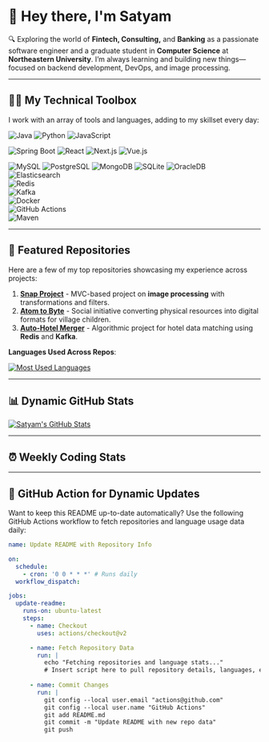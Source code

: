 # 👋 Hey there, I'm Satyam

🔍 Exploring the world of **Fintech, Consulting,** and **Banking** as a passionate software engineer and a graduate student in **Computer Science** at **Northeastern University**. I’m always learning and building new things—focused on backend development, DevOps, and image processing.

---


## 🧑‍💻 My Technical Toolbox
I work with an array of tools and languages, adding to my skillset every day:


![Java](https://img.shields.io/badge/Code-Java-blue?style=for-the-badge&logo=java&logoColor=white)  ![Python](https://img.shields.io/badge/Code-Python-blue?style=for-the-badge&logo=python&logoColor=white)  ![JavaScript](https://img.shields.io/badge/Code-JavaScript-blue?style=for-the-badge&logo=javascript&logoColor=white)  

![Spring Boot](https://img.shields.io/badge/Framework-SpringBoot-brightgreen?style=for-the-badge&logo=springboot&logoColor=white)  ![React](https://img.shields.io/badge/Framework-React-blue?style=for-the-badge&logo=react&logoColor=white)  ![Next.js](https://img.shields.io/badge/Framework-Next.js-black?style=for-the-badge&logo=nextdotjs&logoColor=white)  ![Vue.js](https://img.shields.io/badge/Framework-Vue.js-brightgreen?style=for-the-badge&logo=vuejs&logoColor=white)  

![MySQL](https://img.shields.io/badge/Database-MySQL-orange?style=for-the-badge&logo=mysql&logoColor=white)  ![PostgreSQL](https://img.shields.io/badge/Database-PostgreSQL-blue?style=for-the-badge&logo=postgresql&logoColor=white)  ![MongoDB](https://img.shields.io/badge/Database-MongoDB-green?style=for-the-badge&logo=mongodb&logoColor=white)  ![SQLite](https://img.shields.io/badge/Database-SQLite-lightblue?style=for-the-badge&logo=sqlite&logoColor=white)  ![OracleDB](https://img.shields.io/badge/Database-Oracle-red?style=for-the-badge&logo=oracle&logoColor=white)  
![Elasticsearch](https://img.shields.io/badge/Search-Elasticsearch-yellow?style=for-the-badge&logo=elasticsearch&logoColor=white)  
![Redis](https://img.shields.io/badge/Cache-Redis-red?style=for-the-badge&logo=redis&logoColor=white)  
![Kafka](https://img.shields.io/badge/Tools-Kafka-black?style=for-the-badge&logo=apachekafka&logoColor=white)  
![Docker](https://img.shields.io/badge/Tools-Docker-blue?style=for-the-badge&logo=docker&logoColor=white)  
![GitHub Actions](https://img.shields.io/badge/Tools-GitHub_Actions-lightgray?style=for-the-badge&logo=githubactions&logoColor=white)  
![Maven](https://img.shields.io/badge/Build-Maven-red?style=for-the-badge&logo=apachemaven&logoColor=white)

---

## 🚀 Featured Repositories
Here are a few of my top repositories showcasing my experience across projects:

1. **[Snap Project](https://github.com/satryampriyam01/snap)** - MVC-based project on **image processing** with transformations and filters.
2. **[Atom to Byte](https://github.com/satryampriyam01/atom-to-byte)** - Social initiative converting physical resources into digital formats for village children.
3. **[Auto-Hotel Merger](https://github.com/satryampriyam01/auto-hotel-merger)** - Algorithmic project for hotel data matching using **Redis** and **Kafka**.

**Languages Used Across Repos**:  

[![Most Used Languages](https://github-readme-stats.vercel.app/api/top-langs/?username=satyampriyam&langs_count=8&layout=compact&theme=radical)](https://github.com/anuraghazra/github-readme-stats)

---

## 📊 Dynamic GitHub Stats
[![Satyam's GitHub Stats](https://github-readme-stats.vercel.app/api?username=satyampriyam&show_icons=true&theme=radical&hide_border=true)](https://github.com/anuraghazra/github-readme-stats)

---

## ⏰ Weekly Coding Stats
<!-- This section will auto-update to show hours spent on various programming languages over the past week. -->
<!-- WakaTime Setup Required -->
<!--
[![Satyam's Coding Time](https://github-readme-stats.vercel.app/api/wakatime?username=satyampriyam&theme=radical&hide_border=true)](https://wakatime.com/@username)
-->

---

## 🤖 GitHub Action for Dynamic Updates
Want to keep this README up-to-date automatically? Use the following GitHub Actions workflow to fetch repositories and language usage data daily:

```yaml
name: Update README with Repository Info

on:
  schedule:
    - cron: '0 0 * * *' # Runs daily
  workflow_dispatch:

jobs:
  update-readme:
    runs-on: ubuntu-latest
    steps:
      - name: Checkout
        uses: actions/checkout@v2

      - name: Fetch Repository Data
        run: |
          echo "Fetching repositories and language stats..."
          # Insert script here to pull repository details, languages, etc.
          
      - name: Commit Changes
        run: |
          git config --local user.email "actions@github.com"
          git config --local user.name "GitHub Actions"
          git add README.md
          git commit -m "Update README with new repo data"
          git push
